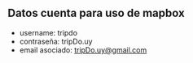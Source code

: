 
## Datos cuenta para uso de mapbox

+ username: tripdo
+ contraseña: tripDo.uy
+ email asociado: tripDo.uy@gmail.com
